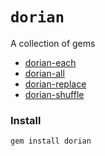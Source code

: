 # `dorian`

A collection of gems

- [dorian-each](https://github.com/dorianmariefr/each)
- [dorian-all](https://github.com/dorianmariefr/all)
- [dorian-replace](https://github.com/dorianmariefr/replace)
- [dorian-shuffle](https://github.com/dorianmariefr/shuffle)

### Install

```bash
gem install dorian
```
